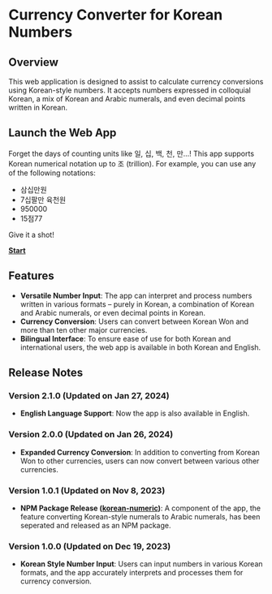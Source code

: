 # Currency Converter for Korean Numbers

## Overview
This web application is designed to assist to calculate currency conversions using Korean-style numbers. It accepts numbers expressed in colloquial Korean, a mix of Korean and Arabic numerals, and even decimal points written in Korean.

## Launch the Web App
Forget the days of counting units like 일, 십, 백, 천, 만...! This app supports Korean numerical notation up to 조 (trillion). For example, you can use any of the following notations:
- 삼십만원
- 7십팔만 육천원
- 950000
- 15점77
  
Give it a shot!

**[Start](https://hwahyeon.github.io/reactjs-exchange-forkorean/)**



## Features
- **Versatile Number Input**: The app can interpret and process numbers written in various formats – purely in Korean, a combination of Korean and Arabic numerals, or even decimal points in Korean.
- **Currency Conversion**: Users can convert between Korean Won and more than ten other major currencies.
- **Bilingual Interface**: To ensure ease of use for both Korean and international users, the web app is available in both Korean and English.



## Release Notes
### Version 2.1.0 (Updated on Jan 27, 2024)
- **English Language Support**: Now the app is also available in English.
### Version 2.0.0 (Updated on Jan 26, 2024)
- **Expanded Currency Conversion**: In addition to converting from Korean Won to other currencies, users can now convert between various other currencies.
### Version 1.0.1 (Updated on Nov 8, 2023)
- **NPM Package Release ([korean-numeric](https://www.npmjs.com/package/korean-numeric))**: A component of the app, the feature converting Korean-style numerals to Arabic numerals, has been seperated and released as an NPM package. 
### Version 1.0.0 (Updated on Dec 19, 2023)
- **Korean Style Number Input**: Users can input numbers in various Korean formats, and the app accurately interprets and processes them for currency conversion.
